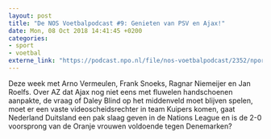 ```yaml
---
layout: post
title: "De NOS Voetbalpodcast #9: Genieten van PSV en Ajax!"
date: Mon, 08 Oct 2018 14:41:45 +0200
categories: 
- sport 
- voetbal 
externe_link: "https://podcast.npo.nl/file/nos-voetbalpodcast/2352/nporadio1_nos-voetbalpodcast_20181008_de-nos-voetbalpodcast-9-genieten-van-psv-en-ajax.mp3"
---
```


Deze week met Arno Vermeulen, Frank Snoeks, Ragnar Niemeijer en Jan Roelfs. Over AZ dat Ajax nog niet eens met fluwelen handschoenen aanpakte, de vraag of Daley Blind op het middenveld moet blijven spelen, moet er een vaste videoscheidsrechter in team Kuipers komen, gaat Nederland Duitsland een pak slaag geven in de Nations League en is de 2-0 voorsprong van de Oranje vrouwen voldoende tegen Denemarken?
